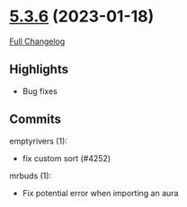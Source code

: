 # [5.3.6](https://github.com/WeakAuras/WeakAuras2/tree/5.3.6) (2023-01-18)

[Full Changelog](https://github.com/WeakAuras/WeakAuras2/compare/5.3.5...5.3.6)

## Highlights

 - Bug fixes 

## Commits

emptyrivers (1):

- fix custom sort (#4252)

mrbuds (1):

- Fix potential error when importing an aura

